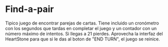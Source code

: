 # Find-a-pair
Tipico juego de encontrar parejas de cartas.
Tiene incluido un cronómetro con los segundos que tardas en completar el juego y un contador con un número máximo de intentos. Si llegas a 21 pierdes.
Aprovecha la interfaz del HeartStone para que si le das al boton de "END TURN", el juego se reinice.
